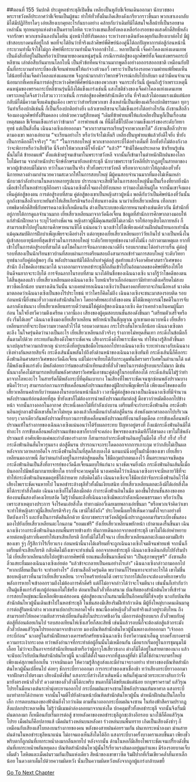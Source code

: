 ##ตอนที่ 155 วันปกติ
ประตูหอชำระธุลีเปิดขึ้น เหลียงปั้นหูกับชีเจียนเดินออกมา นักบวชของพระราชวังหลีประกาศว่าชีเจียนเป็นผู้ชนะ ทำให้ทั่วทั้งผืนเกิดเสียงดังเกรียวกราวขึ้นมา พวกเขาเองกลับมิได้มีปฏิกิริยาใดๆ เอ่ยเสียงเบาคุยอะไรกันบางอย่าง คล้ายกับว่าเดิมทีมิได้สนใจเสื้อผ้าที่เป็นรอยขาดเหล่านั้น ทุกหนทุกแห่งต่างเป็นคราบโลหิต ระหว่างแขนเสื้อยังหลงเหลือร่องรอยของแสงศักดิ์สิทธิ์หลังจากรักษา
พวกเขาเดินลงบันไดหิน มุ่งหน้าไปยังริมคลอง ระหว่างทางเดินยังคงคุยกันเสียงเบาต่อไป
มีผู้เข้าสอบบางคนที่อยู่ใกล้ พอที่จะได้ยินว่าที่จริงแล้วศิษย์พี่ศิษย์น้องคู่นี้ได้ถกปัญหาการต่อสู้ก่อนหน้านี้ กระบวนท่านี้เจ้าใช้ไม่ถูก ศิษย์พี่กระบวนท่านั้นเจ้าออกช้าไป...
หลายปีมานี้ เจ็ดคำโคลงแห่งแดนเทพเป็นดังสิ่งที่อยู่ในฝันหรือว่าเป้าหมายของคนหนุ่มรุ่นนี้ กรณีการต่อสู้ของลูกศิษย์ทั้งเจ็ดแห่งพรรคกระบี่หลีซาน เล่าต่อสืบกันมาบนโลกใบนี้ เป็นหัวข้อที่คนจำนวนมากพูดถึงอย่างออกรสออกชาติ เหมือนกับปีนั้นที่กระบวนท่ากระบี่ของชีเจียนพ่ายแพ้ให้แก่จวงห้วนอวี่ เพราะว่าเป็นร่องรอยความพ่ายแพ้ที่พบเห็นได้น้อยยิ่งในเจ็ดคำโคลงแห่งแดนเทพ จึงถูกนำมากล่าววิพากษ์วิจารณ์กลับไปกลับมา
แต่ว่ามีคนจำนวนน้อยมากที่เคยเห็นการต่อสู้ระหว่างศิษย์พี่ศิษย์น้องของพวกเขา
จนกระทั่งวันนี้ ผู้คนถึงรู้ว่าเพราะเหตุนี้คนหนุ่มของพรรคกระบี่หลีซานรุ่นนี้ถึงได้แข็งแกร่งเช่นนี้ แสงโชติช่วงของเจ็ดคำโคลงแห่งแดนเทพเพราะเหตุใดจึงสว่างไสวแวววาวเช่นนี้
การต่อสู้ของศิษย์สำนักเดียวกัน ที่จริงแล้วไม่ออมแรงแม้แต่น้อย กลับมิได้มีความเจ็บแค้นขุ่นเคือง เพราะว่าสำหรับพวกเขา สิ่งเหล่านี้เป็นเพียงแค่เรื่องปกติธรรมดา
ทุกๆ วันทำเรื่องปกติเช่นนี้ ก็เป็นเรื่องปกติอย่างยิ่ง แล้วเขาหลีซานจะไม่แข็งแกร่งได้อย่างไรกัน
ถังซานสือลิ่วจ้องมองลูกศิษย์ทั้งสี่ริมคลอง เอ่ยด้วยความรู้สึกหดหู่ “เดิมทีข้าพ่ายแพ้ให้แก่เหลียงปั้นหูก็เป็นเรื่องสมเหตุสมผล ชีเจียนแข็งแกร่งกว่าข้ามาก”
การพ่ายแพ้ ณ ที่นี้มิได้ชี้ไปถึงความแข็งแกร่งของระดับวิทยายุทธ์ แต่เป็นสิ่งอื่น
เฉินฉางเซิงเอ่ยออกมา “พวกเราสามารถเรียนรู้จากพวกเขาได้”
ถังซานสือลิ่วปรายตามองเขา พลางเอ่ยถาม “จะเรียนอย่างไร หรือว่าเจ้าไม่เห็นรึ เหลียงปั้นหูพ่ายแพ้แล้วยังดีใจยิ่ง ซ้ำยังเป็นการดีอกดีใจจริงๆ”
“ฮะ”
“ในการสอบใหญ่ พวกเขาออกกระบี่ได้อย่างเต็มที่ อีกทั้งยังไม่ต้องกังวลว่าจะพิการหรือว่าเสียชีวิต นี่จึงทำให้พวกเขาดีใจยิ่งนัก”
“แล้ว?”
“ข้ามิใช่คนประหลาด ข้าเรียนรู้เช่นนั้นไม่ได้ ข้ายอมแพ้”
ตั้งแต่เช้าตรู่จนเข้ามาในพระราชวังหลี จากนั้นก็เข้ามาในตำหนักฝึกฝนของโลกใบไม้คราม จากตำหนักประจักษ์อักษรมายังหอชำระธุลี นักบวชพระราชวังหลีที่ปรากฏอยู่ในสายตาของพวกผู้เข้าสอบมีไม่มาก ทว่าในความเป็นจริง ทั่วทั้งพระราชวังหลี หรือหากจะกล่าวให้ถูกต้องทั่วทั้งนิกายหลวงต่างมาอำนวยความสะดวกให้ในการสอบใหญ่ มีผู้คนสอบจำนวนมากที่มองไม่เห็นเหล่านักบวชกำลังทำงานในหลากหลายรูปแบบ ปรารถนาจะเสียชีวิตในการสอบใหญ่นั้นเป็นเรื่องที่ยากยิ่งนัก
เมื่อเข้าไปในหอชำระธุลีอีกครา เฉินฉางเซิงตั้งใจมองไปยังบนหอ ทว่ามองไม่เห็นผู้ใด จากนั้นเขาจึงมองเห็นคู่ต่อสู้ของตน
การต่อสู้รอบที่สาม คู่ต่อสู้ของเขาเป็นหญิงสาวผู้หนึ่ง พอดีกับว่าเป็นศิษย์น้องที่วันนั้นถูกถังซานสือลิ่วเยาะหยันทำให้เสียเกียรติจนร้องไห้บนทางเดิน นามว่าเยี่ยเสี่ยวเหลียน
เทือกเขาเทพธิดาศักดิ์สิทธิ์กับพรรคฉางเซิงก็เหมือนกัน ต่างเป็นระบบของนิกายหนานฟางเช่นเดียวกัน มีสำนักที่อยู่ภายใต้การดูแลจำนวนมาก เยี่ยเสี่ยวเหลียนมาจากวัดฉือเจี้ยน ข้อมูลที่สำนักการศึกษากลางมอบให้แก่สำนักฝึกหลวง ระบุไว้อย่างชัดเจน หญิงสาวผู้นี้มีคุณสมบัติไม่เลวนัก รอให้อายุเติบโตภายหลัง ก็สามารถเข้าไปอยู่ในสถานศึกษาหนานซีได้ แน่นอนว่า นางเข้าไปได้เพียงแค่ส่วนฝึกฝนฝ่ายนอกเท่านั้น
แม้คุณสมบัติการฝึกบำเพ็ญเพียรจะดีอย่างไร แต่อายุของเยี่ยเสี่ยวเหลียนเยาว์วัยเกินไป นางเป็นหนึ่งในผู้เข้าสอบอายุน้อยที่สุดเข้าร่วมในการสอบใหญ่ ระดับวิทยายุทธ์ของนางยังไม่นิ่ง กล่าวตามเหตุผล ยากที่เข้าไปในการต่อสู้รอบที่สามได้ แต่โชคในการจับฉลากของนางดียิ่ง รอบแรกชนะได้อย่างราบรื่น คู่ต่อสู้รอบที่สองเป็นนักเรียนชาวบ้านที่สอบผ่านการเตรียมสอบถึงสามารถเข้าร่วมการสอบใหญ่ ระดับวิทยายุทธ์นางกับคู่ต่อสู้พอๆ กัน พลังปราณแท้มิได้ลึกล้ำเท่าคู่ต่อสู้ สุดท้ายแล้วจึงอาศัยศาสตราวิเศษของสำนัก ถึงโชคดีเอาชนะมาได้ นางออกมาจากหอชำระธุลีก็ถลันเข้าไปในอ้อมกอดของศิษย์พี่ร้องไห้โฮ ยินดีจนยากจะระงับได้
การจับฉลากในรอบที่สาม นางได้ยินชื่อของเฉินฉางเซิง นางก็รู้ว่าโชคดีของตนได้สิ้นสุดลงแล้ว
เยี่ยเสี่ยวเหลียนมองเฉินฉางเซิง ใบหน้าเรียวเล็กอ่อนเยาว์มีท่าทางตึงเครียดไม่สงบ ขาวซีดเล็กน้อย
บนทางเดินวันนั้น นางเคยด่าทอเฉินฉางเซิงว่าเป็นคางคกที่อยากจะกินเนื้อหงส์ นางคิดมาตลอดว่าเฉินฉางเซิงเป็นของไร้ประโยชน์ ทว่าใครก็คิดไม่ถึง เฉินฉางเซิงจะชนะมาสองรอบติด รอบก่อนหน้านี้ยิ่งชนะฮั่วกวงแห่งสำนักต้นไหว โดยอาศัยพละกำลังของตน มิได้มีเหตุการณ์โชคดีในการจับฉลากดังเช่นนาง
เยี่ยเสี่ยวเหลียนทราบดีว่าตนมิใช่คู่ต่อสู้ของเฉินฉางเซิง คิดว่าเคยล่วงเกินคนผู้นี้มาก่อน ในใจยิ่งทวีความตึงเครียด
เวลานี้เอง เสียงของผู้คุมสอบบนชั้นสองดังขึ้นมา “เตรียมตัวเสร็จหรือยัง เริ่มได้เลย”
เฉินฉางเซิงมองเยี่ยเสี่ยวเหลียน พยักหน้าเป็นสัญญาณ
ถูกเขามองแวบหนึ่ง เยี่ยเสี่ยวเหลียนยากที่จะระงับความหวาดกลัวไว้ได้ รอบดวงตาแดง กระโปรงสั่นไหวเล็กน้อย
เฉินฉางเซิงตกตะลึง ในใจครุ่นคิดว่านางเป็นอะไร
เยี่ยเสี่ยวเหลียนกลัวจริงๆ ร่างกายไม่หยุดสั่นเทา กระดิ่งในข้อมือก็สั่นตามไปด้วย กระทบกันเสียงดังไพเราะชัดเจน
เสียงกระดิ่งดังไพเราะชัดเจน ทำให้นางรู้สึกตัวขึ้นมา นางปลุกเร้าความกล้าหาญ นำกระดิ่งที่อยู่บนข้อมือโยนออกไปทางเฉินฉางเซิง
ระยะห่างนางกับเฉินฉางเซิงห่างกันหลายสิบจั้ง กระดิ่งเส้นนั้นพลันไปถึงยังด้านหน้าของเฉินฉางเซิงทันที
กระดิ่งเส้นนี้ก็คือกระดิ่งฟ่านอินศาสตราวิเศษของวัดฉือเจี้ยน แม้ไม่อาจเทียบได้กับกระดุมพันลี้ศราตราวิเศษในตำนานได้ แต่ก็มีพลังแข็งแกร่งยิ่ง มีพลังด้อยกว่าร่มของสำนักเทียนเต้าที่ลั่วลั่วพบในการต่อสู้รอบแรกไม่มาก มิเช่นนั้นนางก็คงไม่สามารถหยิบยืมพลังศาสตราวิเศษนี้เอาชนะคู่ต่อสู้ในรอบที่สองได้
กระดิ่งเส้นนี้ไม่รู้ว่าทำมาจากโลหะอะไร ในสายรัดก็มีพลังกระบี่ที่ดุดันเบาบาง ในเสียงที่ไพเราะชัดเจนซุกซ่อนพลังปราณบางชนิดไว้รางๆ สามารถก่อกวนการขับเคลื่อนพลังปราณแท้ของผู้ฝึกบำเพ็ญเพียรได้ เพียงแค่โชคของเยี่ยเสี่ยวเหลียนคล้ายกับว่าหมดลงในรอบก่อนหน้านี้แล้ว เวลานี้คู่ต่อสู้ของนางเป็นเฉินฉางเซิงที่มีจำนวนพลังปราณแท้อ่อนด้อยที่สุด ซ้ำยังเขาก็ไม่ต้องการนำพลังปราณแท้มาต่อสู้
มือขวากำหมัดตีออกไปข้างหน้า จากนั้นกางออกในอากาศ ประหนึ่งดอกไม้ที่กำลังเบ่งบาน เตรียมที่จะกำกระดิ่งฟ่านอิน
กระดิ่งฟ่านอินอยู่กลางฝ่ามือเขาสั่นไหวไม่หยุด มองแล้วก็เหมือนกำลังต่อสู้ดิ้นรน ส่งพลังมหาศาลออกไปบริเวณรอบๆ เวลาเดียวกันพลังปราณที่รบกวนการขับเคลื่อนพลังปราณแท้ยิ่งนานยิ่งดุเดือด
การขับเคลื่อนพลังปราณแท้ในร่างกายของเฉินฉางเซิงแน่นอนว่าได้รับผลกระทบ ปัญหาอยู่ตรงที่ ถึงแม้กระดิ่งฟ่านอินมิได้ทำอะไร การขับเคลื่อนพลังปราณแท้ของเขาก็ยากที่จะคล่อง ชีพจรของเขาเดิมทีก็ได้ขาดลง
เขาไม่ใช้พลังปราณแท้ อาศัยเพียงแค่พละกำลังของร่างกาย ก็สามารถกำกระดิ่งฟ่านอินอยู่ในมือได้
กริ๊ง! กริ๊ง! กริ๊ง!
กระดิ่งฟ่านอินสั่นไหวรุนแรง ต่อสู้ดิ้นรน ปรารถนาจะกระโดดออกจากการเกาะกุม ทว่ากลับไม่เป็นผล
หลังจากเวลาหลายอึดใจ กระดิ่งฟ่านอินในที่สุดก็สงบลงได้ นอนแน่นิ่งอยู่ในฝ่ามือของเขา
เยี่ยเสี่ยวเหลียนมองภาพนี้ ลืมว่าตนกำลังอยู่ในการต่อสู้หมดสิ้น ใช้มือกุมปากตนเองไว้ ตื่นตระหนกจนขีดสุด
กระดิ่งฟ่านอินเป็นสิ่งที่อาจารย์ของวัดฉือเจี้ยนมอบให้แก่นาง นางชัดเจนยิ่งนัก กระดิ่งฟ่านอินเส้นนี้เมื่อบินออกไปมีพลังมากมายเพียงใด ยากที่จะควบคุมได้ นางเคยคิดไว้ว่าเฉินฉางเซิงอาจจะมีหลายวิธีที่จะทำให้กระดิ่งฟ่านอินหมดฤทธิ์ได้ง่ายดาย กลับคิดไม่ถึง เฉินฉางเซิงจะใช้มือเปล่าจับกระดิ่งฟ่านอินไว้ได้
เสียงไพเราะชัดเจนหายไป ในหอชำระล้างธุลีทั่วทั้งผืนเงียบสนิท
เยี่ยเสี่ยวเหลียนตกตะลึงมิได้เอ่ยสิ่งใด มิได้กระทำสิ่งใดต่อ
เฉินฉางเซิงก็ไม่ได้ลงมือต่อ กำกระดิ่งฟ่านอินในมือ มองขึ้นไปบนชั้นสองของหอ
ห้องบนชั้นสองยังคงเงียบสงัด ไม่รู้ว่าตื่นตะลึงที่เฉินฉางเซิงมีพละกำลังเหนือคนธรรมดา หรือว่าเป็นเพราะสาเหตุบางประการ จึงไร้คนเอ่ยสิ่งใด
ท่าทางม่ออวี่เฉยเมยพลางเอ่ยขึ้นมา “หรือพวกเจ้าคิดว่าเขาจะทำให้หญิงสาวผู้นี้เสียเกียรติจริงๆ กัน เขามิใช่ถังถัง”
ประโยคนี้เผยให้เห็นความตั้งใจบางอย่างที่ปิดบังเอาไว้ และยังเป็นการตัดสินอีกด้วย
นักบวชพระราชวังหลีผู้หนึ่งปรากฏออกมาริมระเบียงชั้นสอง มองไปยังเยี่ยเสี่ยวเหลียนตะโกนถาม “ยอมแพ้รึ”
ยังเยี่ยเสี่ยวเหลียนพยักหน้า เบ้าตาแดงรื้นขึ้นมา
เฉินฉางเซิงวางกระดิ่งฟ่านอินลงบนพื้นทรายข้างเท้า หันกายเดินออกจากหอชำระธุลี
เขาไม่ได้เอ่ยคำหยาบคายต่อหญิงสาวที่เคยทำให้เขาเสียเกียรติ อีกทั้งมิได้ใส่ใจนาง
เยี่ยเสี่ยวเหลียนตกตะลึงมองตามฝีเท้าของเขา จู่ๆ ก็รู้สึกว่าไร้เรี่ยวแรง
ก่อนหน้านี้นางได้เตรียมที่จะถูกเฉินฉางเซิงโจมตีจนพ่ายแพ้ จากนั้นก็เตรียมที่จะเสียเกียรติ กลับคิดไม่ถึงเขาจะทำเช่นนี้
ออกจากหอชำระธุลี เฉินฉางเซิงเดินกลับไปยังริมป่าไม้
เยี่ยเสี่ยวเหลียนกลับไปอยู่ข้างกายศิษย์พี่ ยกแขนเสื้อขึ้นมาเช็ดน้ำตา
“เป็นสุภาพบุรุษรึ”
ถังซานสือลิ่วแสยะยิ้มมองเฉินฉางเซิงเอ่ยต่อ “แล้วข้าจะกลายเป็นคนอย่างไรเล่า”
เฉินฉางเซิงกล่าวถามออกไป “หากเปลี่ยนเป็นเจ้า จะทำอย่างไร”
ถังซานสือลิ่วครุ่นคิด พบว่าตนก็ไร้หนทางจะทำอะไรได้ เขาไม่ชื่นชอบหญิงสาวที่นามว่าเยี่ยเสี่ยวเหลียน วาจาโหดร้ายย่อมได้ เพราะว่าการโต้เถียงจะต้องอาศัยภาษากับพลังการหายใจเข้าออกรวมถึงไม่ต้องการศักดิ์ศรี แต่ก็ไม่อาจกล่าวได้ว่าจะโจมตีนาง เช่นนั้นก็เท่ากับว่าเป็นผู้แข็งแกร่งรังแกผู้อ่อนแอไม่ใช่หรือ
ต่อมาเป็นลั่วลั่วที่ลงสนาม
บัณฑิตของสำนักต้นไหวที่เข้าร่วมการสอบใหญ่ขณะนี้เหลือเพียงแค่สองคน คู่ต่อสู้ของนางในสนามนี้เป็นอีกคนที่มิใช่จงฮุ่ย
นางกับบัณฑิตสำนักต้นไหวผู้นั้นเดินเข้าไปในหอชำระธุลี
ในชั้นสองมีเสียงริมฝีเท้าก้าวเดิน
มีผู้ยิ่งใหญ่บางคนเดินมาดูการต่อสู้ริมหน้าต่าง พวกเขาแปลกประหลาดใจยิ่ง ขณะนี้องค์หญิงลั่วลั่วแท้จริงแล้วอยู่ระดับไหน ถึงสามารถทำให้หอความลับสวรรค์เปลี่ยนอันดับในประกาศชิงอวิ๋น เมื่อการต่อสู้รอบแรก ลั่วลั่วพบกับคู่ต่อสู้ที่อ่อนด้อยเกินไป รอบสองเทียนไห่เซิ่งเสวี่ยก็สละสิทธิ์ เช่นนี้แล้วรอบนี้ก็จะต้องต่อสู้แล้วกระมัง
ลั่วลั่วปลดแส้วิรุณโปรยออกมาจากข้างกาย มองบัณฑิตสำนักต้นไหวผู้นั้นพลางเอ่ยออกมา “เจ้าออกกระบี่ก่อน”
นางอยู่ในสำนักฝึกหลวงเคารพรักศรัทธาเฉินฉางเซิง ยิ่งทวีความน่าเอ็นดู บางครั้งบางครามีความกระเง้ากระงอด ทว่าพลังอำนาจที่กระทำต่อผู้อื่นนั้นไม่เหมือนกัน เมื่อแรกเริ่มอยู่ในการชุมนุมไม้เลื้อย ไม่ว่าจะเป็นอาจารย์สำนักเทียนเต้าหรือว่าผู้อาวุโสเสี่ยวซงกง ต่างก็มิได้อยู่ในสายตาของนาง แล้วจะนับอะไรกับบัณฑิตสำนักต้นไหวผู้นี้
นางมิได้ตั้งใจมองจากที่สูงลงสู่ที่ต่ำ มิได้ใช้อำนาจบาตรใหญ่ เพียงแค่สุภาพเยือกเย็น วาจาเมินเฉย ให้ความรู้สึกสูงส่งและมีอำนาจบางอย่าง
ท่าทางของบัณฑิตสำนักต้นไหวผู้นั้นเปลี่ยนไป ค่อยๆ ชักกระบี่ยาวออกมา
การกระทำของเขาเชื่องช้า ทว่าเสียงกระบี่ยาวออกมาจากฝักตรงไปตรงมา
เสียงฉับดังขึ้น!
แสงกระบี่สว่างไสวเส้นหนึ่ง พลันก็พุ่งมาด้วยระยะทางสิบกว่าจั้ง มายังตรงหน้าลั่วลั่ว!
ดวงตาของลั่วลั่วมิได้กะพริบ ขนตาก็มิได้ขยับแม้แต่น้อย
ยกบุษราคราม!
แส้วิรุณโปรยในมือนางเต้นระห่ำมุ่งทะยานออกไป
กระบี่ลมฝนเขาจงซานใช้พลังปราณแท้มหาศาล แสงกระบี่เผาทำลายได้ง่ายดาย จากนั้นโจมตีไปยังด้านหน้าบัณฑิตสำนักต้นไหวผู้นั้น
ตำหนักฝึกฝนเป็นโลกใบเล็ก การตอบสนองของฟ้าดินยิ่งไวกว่าเดิม ตามที่นางออกกระบี่ลมฝนจงซาน ในท้องฟ้าสีครามปรากฏสิ่งแปลกประหลาดขึ้น
ไม่รู้ว่ามีเมฆดำล่องลอยมาจากแห่งใด ปกคลุมทั่วทั้งหอชำระธุลี
จากนั้นจึงเริ่มมีฝนตกลงมา
ก็เหมือนกับเริ่มการต่อสู้ ชายหลังคาของหอชำระธุลีถูกชะล้างอีกรอบ
นางใช้ก็คือแส้วิรุณโปรย เม็ดฝนก็คือปลายแส้
เม็ดฝนร่วงหล่นบนหลังคา ร่วงหล่นบนพื้นทราย เกิดเป็นเสียงดังซ่าๆ
ก็เหมือนกับเสียงแส้โบยลงบนร่างกายของคน
พลังของสายฝนค่อยรวมกัน ฝนเทกระหน่ำลงมา ม่านสายฝนด้านในหอชำระธุลีหนาแน่น ไม่อาจมองเห็นสิ่งใดได้อีก
แสงกระบี่บางครั้งบางคราแลบขึ้นมา เพียงชั่วพริบตาก็ถูกฝนที่เทกระหน่ำลงมากลืนหายไป
หลังจากนั้น ด้านในหอก็มีเสียงไพเราะชัดเจนเปรี้ยงดังขึ้น
ฝนที่เทกระหน่ำพลันหยุดลง
บัณฑิตสำนักต้นไหวผู้นั้นไร้เรี่ยวแรงล้มลงอยู่มุมกำแพง มีร่องรอยบาดเจ็บเต็มตัว โลหิตและเม็ดฝนรวมกันเป็นแห่งเดียว
สีหน้าของเขาขาวซีด ริมฝีปากที่เริ่มเขียวคล้ำสั่นเทาเล็กน้อย ในดวงตาเต็มไปด้วยความผิดหวัง
นั่นเป็นความผิดหวังหลังจากถูกผู้แกร่งกล้าบดขยี้


[Go To Next Chapter]( ./157.md)